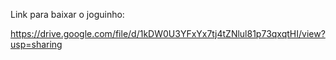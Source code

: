 Link para baixar o joguinho:

https://drive.google.com/file/d/1kDW0U3YFxYx7tj4tZNlul81p73qxqtHI/view?usp=sharing
 
